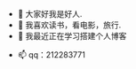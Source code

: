 - 👋 大家好我是好人.
- 👀 我喜欢读书，看电影，旅行.
- 🌱 我最近正在学习搭建个人博客
<!-- - 💞️ I’m looking to collaborate on ... -->
- 📫 qq：212283771

<!---
hren0315/hren0315 is a ✨ special ✨ repository because its `README.md` (this file) appears on your GitHub profile.
You can click the Preview link to take a look at your changes.
--->
